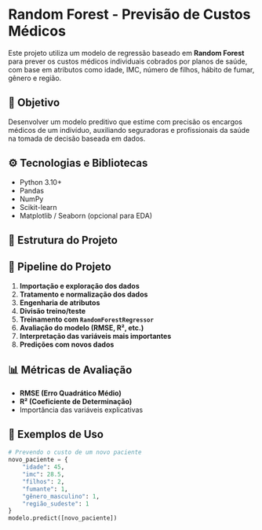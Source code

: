 # Random Forest - Previsão de Custos Médicos

Este projeto utiliza um modelo de regressão baseado em **Random Forest** para prever os custos médicos individuais cobrados por planos de saúde, com base em atributos como idade, IMC, número de filhos, hábito de fumar, gênero e região.

## 📌 Objetivo

Desenvolver um modelo preditivo que estime com precisão os encargos médicos de um indivíduo, auxiliando seguradoras e profissionais da saúde na tomada de decisão baseada em dados.

## ⚙️ Tecnologias e Bibliotecas

- Python 3.10+
- Pandas
- NumPy
- Scikit-learn
- Matplotlib / Seaborn (opcional para EDA)

## 📁 Estrutura do Projeto


## 🧪 Pipeline do Projeto

1. **Importação e exploração dos dados**
2. **Tratamento e normalização dos dados**
3. **Engenharia de atributos**
4. **Divisão treino/teste**
5. **Treinamento com `RandomForestRegressor`**
6. **Avaliação do modelo (RMSE, R², etc.)**
7. **Interpretação das variáveis mais importantes**
8. **Predições com novos dados**

## 📊 Métricas de Avaliação

- **RMSE (Erro Quadrático Médio)**  
- **R² (Coeficiente de Determinação)**  
- Importância das variáveis explicativas

## 🔮 Exemplos de Uso

```python
# Prevendo o custo de um novo paciente
novo_paciente = {
    "idade": 45,
    "imc": 28.5,
    "filhos": 2,
    "fumante": 1,
    "gênero_masculino": 1,
    "região_sudeste": 1
}
modelo.predict([novo_paciente])
